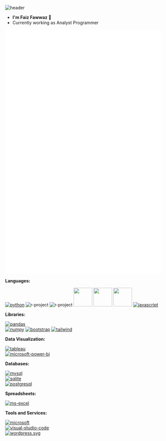 ![header](https://capsule-render.vercel.app/api?text=Hi%20there&type=waving&color=0:04619f,100:000000&height=250&section=header&fontSize=70&animation=scaleIn&fontColor=ffffff)
- **I'm Faiz Fawwaz 👋**
- Currently working as Analyst Programmer

<p>
  <img align="center" src="https://github.com/FaizFawwaz/github-stats/blob/master/generated/overview.svg">
  <img align="center" src="https://github.com/FaizFawwaz/github-stats/blob/master/generated/languages.svg">
</p>

                     
**Languages:**

[<img src='https://raw.githubusercontent.com/gilbarbara/logos/master/logos/python.svg' alt='python' height='50' width='50'>](https://www.python.org/)
<img width="60" height="60" src="https://img.icons8.com/fluency/48/r-project.png" alt="r-project"/>
<img width="60" height="60" src="https://img.icons8.com/?size=100&id=EAUyKy3IwmqM&format=png&color=000000" alt="r-project"/>
<img width="60" height="60" src="https://img.icons8.com/?size=100&id=fAMVO_fuoOuC&format=png&color=000000" />
<img width="60" height="60" src="https://img.icons8.com/?size=100&id=21278&format=png&color=000000" />
<img width="60" height="60" src="https://img.icons8.com/?size=100&id=13679&format=png&color=000000" />
[<img src='https://raw.githubusercontent.com/gilbarbara/logos/master/logos/javascript.svg' alt='javascript' height='50' width='50'>](https://developer.mozilla.org/en-US/docs/Web/JavaScript)

**Libraries:**

[<img src='https://raw.githubusercontent.com/gilbarbara/logos/master/logos/pandas.svg' alt='pandas' height='80' width='100'>](https://pandas.pydata.org/)  
[<img src='https://raw.githubusercontent.com/gilbarbara/logos/master/logos/numpy.svg' alt='numpy' height='80' width='100'>](https://numpy.org/doc/stable/index.html)
[<img src='https://raw.githubusercontent.com/gilbarbara/logos/master/logos/bootstrap.svg' alt='bootstrap' height='80' width='100'>](https://getbootstrap.com/)
[<img src='https://raw.githubusercontent.com/gilbarbara/logos/master/logos/tailwindcss-icon.svg' alt='tailwind' height='80' width='100'>](https://tailwindcss.com/)

**Data Visualization:**

[<img src='https://raw.githubusercontent.com/gilbarbara/logos/master/logos/tableau.svg' alt='tableau' height='80' width='100'>](https://public.tableau.com/)  
[<img src='https://raw.githubusercontent.com/gilbarbara/logos/master/logos/microsoft-power-bi.svg' alt='microsoft-power-bi' height='50' width='50'>](https://www.microsoft.com/en-us/power-platform/products/power-bi/)     



**Databases:**

[<img src='https://raw.githubusercontent.com/gilbarbara/logos/master/logos/mysql.svg' alt='mysql' height='60' width='60'>](https://www.mysql.com/)    
[<img src='https://raw.githubusercontent.com/gilbarbara/logos/master/logos/sqlite.svg' alt='sqlite' height='60' width='60'>](https://www.sqlite.org/index.html)   
[<img src='https://raw.githubusercontent.com/gilbarbara/logos/master/logos/postgresql.svg' alt='postgresql' height='50' width='50'>](https://www.postgresql.org/)

**Spreadsheets:**

[<img width="60" height="60" src="https://img.icons8.com/fluency/48/ms-excel.png" alt="ms-excel"/>](https://www.microsoft.com/en-my/microsoft-365/excel) 


**Tools and Services:**

 [<img src='https://raw.githubusercontent.com/gilbarbara/logos/master/logos/microsoft.svg' alt='microsoft' height='80' width='100'>](https://www.office.com/)    
 [<img src='https://raw.githubusercontent.com/gilbarbara/logos/master/logos/visual-studio-code.svg' alt='visual-studio-code' height='50' width='50'>](https://code.visualstudio.com/)    
 [<img src='https://raw.githubusercontent.com/gilbarbara/logos/master/logos/wordpress.svg' alt='wordpress.svg' height='80' width='100'>](https://wordpress.org/) 
